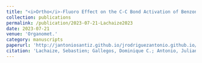 ```yaml
---
title: "<i>Ortho</i>-Fluoro Effect on the C-C Bond Activation of Benzonitrile Using Zerovalent Nickel"
collection: publications
permalink: /publication/2023-07-21-Lachaize2023
date: 2023-07-21
venue: 'Organomet.'
category: manuscripts
paperurl: 'http://jantoniosantiz.github.io/jrodriguezantonio.github.io/files/paper5.pdf'
citation: 'Lachaize, Sebastien; Gallegos, Dominique C.; Antonio, Juliana J.; Atesin, Abdurrahman C.; Atesin, Tulay A.; Jones, William D. &quot;<i>Ortho</i>-Fluoro Effect on the C-C Bond Activation of Benzonitrile Using Zerovalent Nickel&quot; <i> Organometallics</i>, <b>2023</b>, <i>42</i>, 2134-2147'
---
```


